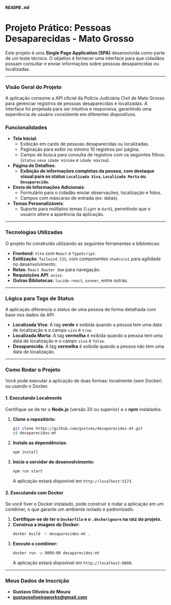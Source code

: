 ### **`README.md`**

# Projeto Prático: Pessoas Desaparecidas - Mato Grosso

Este projeto é uma **Single Page Application (SPA)** desenvolvida como parte de um teste técnico. O objetivo é fornecer uma interface para que cidadãos possam consultar e enviar informações sobre pessoas desaparecidas ou localizadas.

-----

### **Visão Geral do Projeto**

A aplicação consome a API oficial da Polícia Judiciária Civil de Mato Grosso para gerenciar registros de pessoas desaparecidas e localizadas. A interface foi projetada para ser intuitiva e responsiva, garantindo uma experiência de usuário consistente em diferentes dispositivos.

### **Funcionalidades**

  * **Tela Inicial**:
      * Exibição em cards de pessoas desaparecidas ou localizadas.
      * Paginação para exibir no mínimo 10 registros por página.
      * Campo de busca para consulta de registros com os seguintes filtros: (`status` `sexo` `idade mínima` e `idade máxima`).
  * **Página de Detalhes**:
      * **Exibição de informações completas da pessoa, com destaque visual para os status `Localizada Viva`, `Localizada Morta` ou `Desaparecida`.**
  * **Envio de Informações Adicionais**:
      * Formulário para o cidadão enviar observações, localização e fotos.
      * Campos com máscaras de entrada (ex: datas).
  * **Temas Personalizáveis**:
      * Suporte para múltiplos temas (`light` e `dark`), permitindo que o usuário altere a aparência da aplicação.

-----

### **Tecnologias Utilizadas**

O projeto foi construído utilizando as seguintes ferramentas e bibliotecas:

  * **Frontend**: `Vite` com `React` e `TypeScript`.
  * **Estilização**: `Tailwind CSS`, com componentes `shadcn/ui` para agilidade no desenvolvimento.
  * **Rotas**: `React Router Dom` para navegação.
  * **Requisições API**: `axios`.
  * **Outras Bibliotecas**: `lucide-react`, `sonner`, entre outras.

-----

### **Lógica para Tags de Status**

A aplicação diferencia o status de uma pessoa de forma detalhada com base nos dados da API:

  * **Localizada Viva**: A tag **verde** é exibida quando a pessoa tem uma data de localização e o campo `vivo` é `true`.
  * **Localizada Morta**: A tag **vermelha** é exibida quando a pessoa tem uma data de localização e o campo `vivo` é `false`.
  * **Desaparecida**: A tag **vermelha** é exibida quando a pessoa não tem uma data de localização.

-----

### **Como Rodar o Projeto**

Você pode executar a aplicação de duas formas: localmente (sem Docker) ou usando o Docker.

#### 1\. Executando Localmente

Certifique-se de ter o **Node.js** (versão 20 ou superior) e o **npm** instalados.

1.  **Clone o repositório:**
    ```bash
    git clone https://github.com/gustvex/desaparecidos-mt.git
    cd desaparecidos-mt
    ```
2.  **Instale as dependências:**
    ```bash
    npm install
    ```
3.  **Inicie o servidor de desenvolvimento:**
    ```bash
    npm run start
    ```
    A aplicação estará disponível em `http://localhost:5173`.

#### 2\. Executando com Docker

Se você tiver o Docker instalado, pode construir e rodar a aplicação em um contêiner, o que garante um ambiente isolado e padronizado.

1.  **Certifique-se de ter o `Dockerfile` e o `.dockerignore` na raiz do projeto.**
2.  **Construa a imagem do Docker:**
    ```bash
    docker build -t desaparecidos-mt .
    ```
3.  **Execute o contêiner:**
    ```bash
    docker run -p 8080:80 desaparecidos-mt
    ```
    A aplicação estará disponível em `http://localhost:8080`.

-----

### **Meus Dados de Inscrição**

  * **Gustavo Oliveira de Moura**
  * **gustavooliveiraworks@gmail.com**
